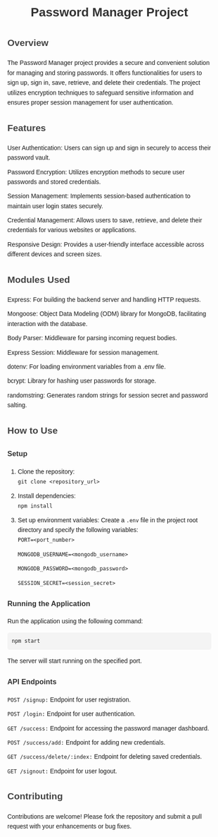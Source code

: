 <!DOCTYPE html>
<html lang="en">
<head>
  <meta charset="UTF-8">
  <meta name="viewport" content="width=device-width, initial-scale=1.0">
  <title>Password Manager Project</title>
  <style>
    body {
      font-family: Arial, sans-serif;
      line-height: 1.6;
      margin: 0;
      padding: 0;
    }
    h1, h2, h3 {
      color: #333;
    }
    h1 {
      text-align: center;
    }
    h2 {
      color: #444;
    }
    ul {
      list-style-type: none;
      padding: 0;
    }
    li {
      margin-bottom: 10px;
    }
    pre {
      background-color: #f4f4f4;
      padding: 10px;
      border-radius: 5px;
    }
    code {
      font-family: Consolas, monospace;
    }
    .container {
      max-width: 800px;
      margin: 0 auto;
      padding: 20px;
    }
  </style>
</head>
<body>
  <div class="container">
    <h1>Password Manager Project</h1>
    <h2>Overview</h2>
    <p>The Password Manager project provides a secure and convenient solution for managing and storing passwords. It offers functionalities for users to sign up, sign in, save, retrieve, and delete their credentials. The project utilizes encryption techniques to safeguard sensitive information and ensures proper session management for user authentication.</p>
    
  <h2>Features</h2>
    <ul>
      <li>User Authentication: Users can sign up and sign in securely to access their password vault.</li>
      <li>Password Encryption: Utilizes encryption methods to secure user passwords and stored credentials.</li>
      <li>Session Management: Implements session-based authentication to maintain user login states securely.</li>
      <li>Credential Management: Allows users to save, retrieve, and delete their credentials for various websites or applications.</li>
      <li>Responsive Design: Provides a user-friendly interface accessible across different devices and screen sizes.</li>
    </ul>

  <h2>Modules Used</h2>
    <ul>
      <li>Express: For building the backend server and handling HTTP requests.</li>
      <li>Mongoose: Object Data Modeling (ODM) library for MongoDB, facilitating interaction with the database.</li>
      <li>Body Parser: Middleware for parsing incoming request bodies.</li>
      <li>Express Session: Middleware for session management.</li>
      <li>dotenv: For loading environment variables from a .env file.</li>
      <li>bcrypt: Library for hashing user passwords for storage.</li>
      <li>randomstring: Generates random strings for session secret and password salting.</li>
    </ul>

  <h2>How to Use</h2>
    <h3>Setup</h3>
    <ol>
      <li>Clone the repository:<br><code>git clone &lt;repository_url&gt;</code></li>
      <li>Install dependencies:<br><code>npm install</code></li>
      <li>Set up environment variables: Create a <code>.env</code> file in the project root directory and specify the following variables:
        <ul>
          <li><code>PORT=&lt;port_number&gt;</code></li>
          <li><code>MONGODB_USERNAME=&lt;mongodb_username&gt;</code></li>
          <li><code>MONGODB_PASSWORD=&lt;mongodb_password&gt;</code></li>
          <li><code>SESSION_SECRET=&lt;session_secret&gt;</code></li>
        </ul>
      </li>
    </ol>

  <h3>Running the Application</h3>
    <p>Run the application using the following command:</p>
    <pre><code>npm start</code></pre>
    <p>The server will start running on the specified port.</p>

  <h3>API Endpoints</h3>
    <ul>
      <li><code>POST /signup:</code> Endpoint for user registration.</li>
      <li><code>POST /login:</code> Endpoint for user authentication.</li>
      <li><code>GET /success:</code> Endpoint for accessing the password manager dashboard.</li>
      <li><code>POST /success/add:</code> Endpoint for adding new credentials.</li>
      <li><code>GET /success/delete/:index:</code> Endpoint for deleting saved credentials.</li>
      <li><code>GET /signout:</code> Endpoint for user logout.</li>
    </ul>

  <h2>Contributing</h2>
    <p>Contributions are welcome! Please fork the repository and submit a pull request with your enhancements or bug fixes.</p>
  </div>
</body>
</html>
